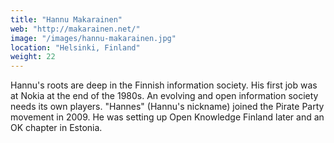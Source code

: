 ```yaml
---
title: "Hannu Makarainen"
web: "http://makarainen.net/"
image: "/images/hannu-makarainen.jpg"
location: "Helsinki, Finland"
weight: 22
---
```


Hannu's roots are deep in the Finnish information society. His first job was at Nokia at the end of the 1980s. An evolving and open information society needs its own players. "Hannes" (Hannu's nickname) joined the Pirate Party movement in 2009. He was setting up Open Knowledge Finland later and an OK chapter in Estonia.
